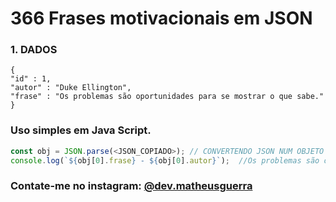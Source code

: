 # 366 Frases motivacionais em JSON

### 1. DADOS
    {
    "id" : 1,
    "autor" : "Duke Ellington",
    "frase" : "Os problemas são oportunidades para se mostrar o que sabe."
    }

### Uso simples em Java Script.
```javascript
const obj = JSON.parse(<JSON_COPIADO>); // CONVERTENDO JSON NUM OBJETO JS
console.log(`${obj[0].frase} - ${obj[0].autor}`);  //Os problemas são oportunidades para se mostrar o que sabe. - Duke Ellington
```

### Contate-me no instagram: [@dev.matheusguerra](https://www.instagram.com/dev.matheusguerra/)

